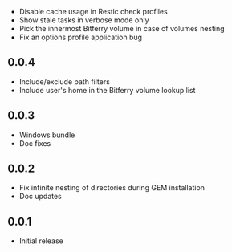 - Disable cache usage in Restic check profiles
- Show stale tasks in verbose mode only
- Pick the innermost Bitferry volume in case of volumes nesting
- Fix an options profile application bug

## 0.0.4

- Include/exclude path filters
- Include user's home in the Bitferry volume lookup list

## 0.0.3

- Windows bundle
- Doc fixes

## 0.0.2

- Fix infinite nesting of directories during GEM installation
- Doc updates

## 0.0.1

- Initial release